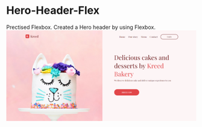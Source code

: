 # Hero-Header-Flex
Prectised Flexbox. Created a Hero header by using Flexbox.
![alt text](./screenshot.png)
